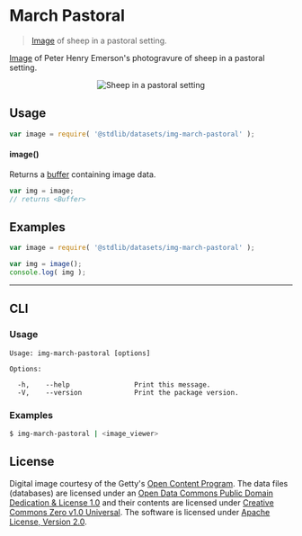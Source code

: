 # March Pastoral

> [Image][@emerson:1888a] of sheep in a pastoral setting.

<section class="intro">

[Image][@emerson:1888a] of Peter Henry Emerson's photogravure of sheep in a pastoral setting.

<!-- <image align="center" src="./data/image.jpg" alt="Sheep in a pastoral setting"> -->

<div class="image" align="center">
    <img src="https://cdn.rawgit.com/stdlib-js/stdlib/9de351e89085f374156df9f19f4ad7fb2e8eec35/lib/node_modules/@stdlib/datasets/img-march-pastoral/data/image.jpg" alt="Sheep in a pastoral setting">
    <br>
</div>

<!-- </image> -->

</section>

<!-- /.intro -->

<section class="usage">

## Usage

```javascript
var image = require( '@stdlib/datasets/img-march-pastoral' );
```

#### image()

Returns a [buffer][node-buffer] containing image data.

```javascript
var img = image;
// returns <Buffer>
```

</section>

<!-- /.usage -->

<section class="examples">

<!-- TODO: more creative example. -->

## Examples

```javascript
var image = require( '@stdlib/datasets/img-march-pastoral' );

var img = image();
console.log( img );
```

</section>

<!-- /.examples -->

* * *

<section class="cli">

## CLI

<section class="usage">

### Usage

```text
Usage: img-march-pastoral [options]

Options:

  -h,    --help                Print this message.
  -V,    --version             Print the package version.
```

</section>

<!-- /.usage -->

<section class="examples">

### Examples

```bash
$ img-march-pastoral | <image_viewer>
```

</section>

<!-- /.examples -->

</section>

<!-- /.cli -->

<!-- <license> -->

## License

Digital image courtesy of the Getty's [Open Content Program][getty-open-content]. The data files (databases) are licensed under an [Open Data Commons Public Domain Dedication & License 1.0][pddl-1.0] and their contents are licensed under [Creative Commons Zero v1.0 Universal][cc0]. The software is licensed under [Apache License, Version 2.0][apache-license].

<!-- </license> -->

<section class="links">

[getty-open-content]: http://www.getty.edu/about/opencontent.html

[pddl-1.0]: http://opendatacommons.org/licenses/pddl/1.0/

[cc0]: https://creativecommons.org/publicdomain/zero/1.0

[apache-license]: https://www.apache.org/licenses/LICENSE-2.0

[@emerson:1888a]: http://www.getty.edu/art/collection/objects/141994/peter-henry-emerson-a-march-pastoral-suffolk-british-1888/

[node-buffer]: https://nodejs.org/api/buffer.html

</section>

<!-- /.links -->
